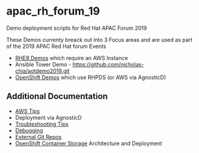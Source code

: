 # apac_rh_forum_19
Demo deployment scripts for Red Hat APAC Forum 2019

These Demos currenty breack out into 3 Focus areas and are used as part
of the 2019 APAC Red Hat forum Events

* [RHE8 Demos](./docs/RHEL8Demo.md) which require an AWS Instance
* Ansible Tower Demo - https://github.com/nicholas-chia/aotdemo2019.git
* [OpenShift Demos](./docs/OpenShiftDemo.md) which use RHPDS (or AWS via AgnosticD)

## Additional Documentation

* [AWS Tips](./docs/AWS_Tips.md)
* Deployment via AgnosticD
* [Troubleshooting Tips](./docs/Troubleshooting.md)
* [Debugging](./docs/Debugging.md)
* [External Git Repos](./docs/ExternalGitRepos.md)
* [OpenShift Container Storage](./docs/OpenShiftContainerStorage.md) Architecture and Deployment
